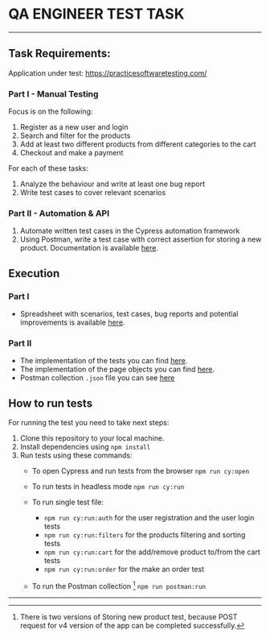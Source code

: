 # QA ENGINEER TEST TASK  
---

## Task Requirements:  

 Application under test: https://practicesoftwaretesting.com/  


### Part I - Manual Testing
 Focus is on the following:  
  
  1. Register as a new user and login
  2. Search and filter for the products
  3. Add at least two different products from different categories to the cart
  4. Checkout and make a payment  
    
 For each of these tasks:  
  
  1. Analyze the behaviour and write at least one bug report
  2. Write test cases to cover relevant scenarios


### Part II - Automation & API  
  1. Automate written test cases in the Cypress automation framework
  2. Using Postman, write a test case with correct assertion for storing a new product. Documentation is available [here](https://api.practicesoftwaretesting.com/api/documentation).  
  
## Execution  
### Part I  
- Spreadsheet with scenarios, test cases, bug reports and potential improvements is available [here](https://docs.google.com/spreadsheets/d/14ju3isJk3bi0kZKLkpp9aRsbBFPPuSwLYaSyFumodAc/edit?usp=sharing).  

### Part II  
- The implementation of the tests you can find [here](https://github.com/m-radman/QA_Test_Task/tree/main/cypress/e2e/tests).  
- The implementation of the page objects you can find [here](https://github.com/m-radman/QA_Test_Task/tree/main/cypress/e2e/pages).  
- Postman collection `.json` file you can see [here](https://github.com/m-radman/QA_Test_Task/blob/main/postman/StoreNewProduct.postman_collection.json)  

## How to run tests  
For running the test you need to take next steps:  
  
  1. Clone this repository to your local machine.
  2. Install dependencies using `npm install`
  3. Run tests using these commands:  
     - To open Cypress and run tests from the browser `npm run cy:open`
     - To run tests in headless mode `npm run cy:run`
     - To run single test file:  
        
         - `npm run cy:run:auth` for the user registration and the user login tests  
         - `npm run cy:run:filters` for the products filtering and sorting tests  
         - `npm run cy:run:cart` for the add/remove product to/from the cart tests  
         - `npm run cy:run:order` for the make an order test   
      - To run the Postman collection [^1] `npm run postman:run`
---
[^1]: There is two versions of Storing new product test, because POST request for v4 version of the app can be completed successfully.
